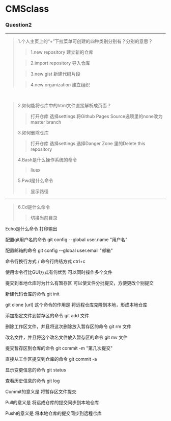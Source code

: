 # CMSclass
### Question2
--------------------------
>1.个人主页上的“+”下拉菜单可创建的四种类别分别有？分别的意思？
>>1.new repository 建立新的仓库
>
>>2.import repository 导入仓库
>
>>3.new gist 新建代码片段
>
>>4.new organization 建立组织
>
 
>2.如何能将仓库中的html文件直接解析成页面？
>>打开仓库 选择settings 将Github Pages Source选项里的none改为master branch
>
>3.如何删除仓库
>>打开仓库 选择settings 选择Danger Zone 里的Delete this repository
>
>4.Bash是什么操作系统的命令
>>liuex
>
>5.Pwd是什么命令
>>显示路径
>
----------------------------
>6.Cd是什么命令
>>切换当前目录

Echo是什么命令
打印输出

配置git用户名的命令
git config --global user.name "用户名"

配置邮箱的命令
git config --global user.email "邮箱"

命令行换行方式
/
命令行终结方式
ctrl+c

使用命令行比GUI方式有何优势
可以同时操作多个文件

提交到本地仓库时为什么有暂存区
可以使文件分批提交，方便更改个别提交

新建代码仓库的命令
git init

git clone [url] 这个命令的作用是
将远程仓库克隆到本地，形成本地仓库

添加指定文件到暂存区的命令
git add 文件

删除工作区文件，并且将这次删除放入暂存区的命令
git rm 文件

改名文件，并且将这个改名文件放入暂存区的命令
git mv 文件

提交暂存区到仓库的命令
git commit -m "第几次提交"

直接从工作区提交到仓库的命令
git commit -a

显示变更信息的命令
git status

查看历史信息的命令
git log

Commit的意义是
将暂存区文件提交

Pull的意义是
将远成仓库的提交同步到本地仓库

Push的意义是
将本地仓库的提交同步到远程仓库
